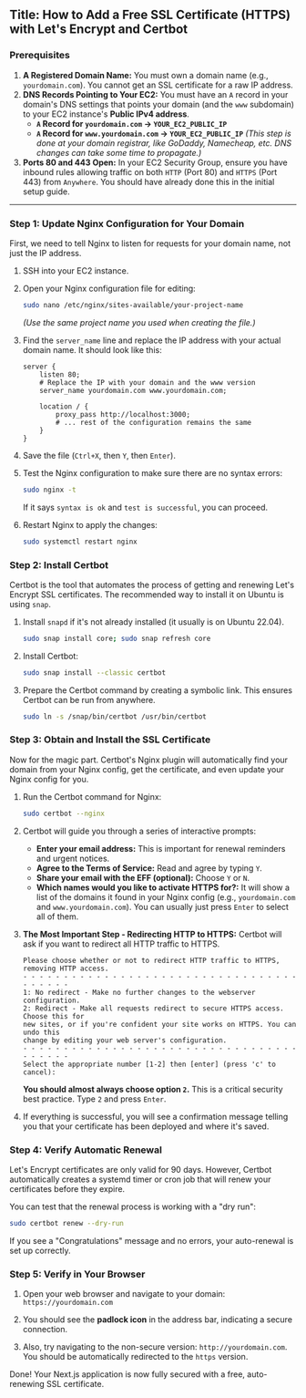 ## **Title: How to Add a Free SSL Certificate (HTTPS) with Let's Encrypt and Certbot**

### **Prerequisites**

1.  **A Registered Domain Name:** You must own a domain name (e.g., `yourdomain.com`). You cannot get an SSL certificate for a raw IP address.
2.  **DNS Records Pointing to Your EC2:** You must have an `A` record in your domain's DNS settings that points your domain (and the `www` subdomain) to your EC2 instance's **Public IPv4 address**.
    *   **`A` Record for `yourdomain.com` -> `YOUR_EC2_PUBLIC_IP`**
    *   **`A` Record for `www.yourdomain.com` -> `YOUR_EC2_PUBLIC_IP`**
    *(This step is done at your domain registrar, like GoDaddy, Namecheap, etc. DNS changes can take some time to propagate.)*
3.  **Ports 80 and 443 Open:** In your EC2 Security Group, ensure you have inbound rules allowing traffic on both `HTTP` (Port 80) and `HTTPS` (Port 443) from `Anywhere`. You should have already done this in the initial setup guide.

---

### **Step 1: Update Nginx Configuration for Your Domain**

First, we need to tell Nginx to listen for requests for your domain name, not just the IP address.

1.  SSH into your EC2 instance.

2.  Open your Nginx configuration file for editing:
    ```bash
    sudo nano /etc/nginx/sites-available/your-project-name
    ```
    *(Use the same project name you used when creating the file.)*

3.  Find the `server_name` line and replace the IP address with your actual domain name. It should look like this:
    ```nginx
    server {
        listen 80;
        # Replace the IP with your domain and the www version
        server_name yourdomain.com www.yourdomain.com;

        location / {
            proxy_pass http://localhost:3000;
            # ... rest of the configuration remains the same
        }
    }
    ```

4.  Save the file (`Ctrl+X`, then `Y`, then `Enter`).

5.  Test the Nginx configuration to make sure there are no syntax errors:
    ```bash
    sudo nginx -t
    ```
    If it says `syntax is ok` and `test is successful`, you can proceed.

6.  Restart Nginx to apply the changes:
    ```bash
    sudo systemctl restart nginx
    ```

### **Step 2: Install Certbot**

Certbot is the tool that automates the process of getting and renewing Let's Encrypt SSL certificates. The recommended way to install it on Ubuntu is using `snap`.

1.  Install `snapd` if it's not already installed (it usually is on Ubuntu 22.04).
    ```bash
    sudo snap install core; sudo snap refresh core
    ```

2.  Install Certbot:
    ```bash
    sudo snap install --classic certbot
    ```

3.  Prepare the Certbot command by creating a symbolic link. This ensures Certbot can be run from anywhere.
    ```bash
    sudo ln -s /snap/bin/certbot /usr/bin/certbot
    ```

### **Step 3: Obtain and Install the SSL Certificate**

Now for the magic part. Certbot's Nginx plugin will automatically find your domain from your Nginx config, get the certificate, and even update your Nginx config for you.

1.  Run the Certbot command for Nginx:
    ```bash
    sudo certbot --nginx
    ```

2.  Certbot will guide you through a series of interactive prompts:
    *   **Enter your email address:** This is important for renewal reminders and urgent notices.
    *   **Agree to the Terms of Service:** Read and agree by typing `Y`.
    *   **Share your email with the EFF (optional):** Choose `Y` or `N`.
    *   **Which names would you like to activate HTTPS for?:** It will show a list of the domains it found in your Nginx config (e.g., `yourdomain.com` and `www.yourdomain.com`). You can usually just press `Enter` to select all of them.

3.  **The Most Important Step - Redirecting HTTP to HTTPS:**
    Certbot will ask if you want to redirect all HTTP traffic to HTTPS.
    ```
    Please choose whether or not to redirect HTTP traffic to HTTPS, removing HTTP access.
    - - - - - - - - - - - - - - - - - - - - - - - - - - - - - - - - - - - - - - - -
    1: No redirect - Make no further changes to the webserver configuration.
    2: Redirect - Make all requests redirect to secure HTTPS access. Choose this for
    new sites, or if you're confident your site works on HTTPS. You can undo this
    change by editing your web server's configuration.
    - - - - - - - - - - - - - - - - - - - - - - - - - - - - - - - - - - - - - - - -
    Select the appropriate number [1-2] then [enter] (press 'c' to cancel):
    ```
    **You should almost always choose option `2`.** This is a critical security best practice. Type `2` and press `Enter`.

4.  If everything is successful, you will see a confirmation message telling you that your certificate has been deployed and where it's saved.

### **Step 4: Verify Automatic Renewal**

Let's Encrypt certificates are only valid for 90 days. However, Certbot automatically creates a systemd timer or cron job that will renew your certificates before they expire.

You can test that the renewal process is working with a "dry run":
```bash
sudo certbot renew --dry-run
```
If you see a "Congratulations" message and no errors, your auto-renewal is set up correctly.

### **Step 5: Verify in Your Browser**

1.  Open your web browser and navigate to your domain:
    `https://yourdomain.com`

2.  You should see the **padlock icon** in the address bar, indicating a secure connection.

3.  Also, try navigating to the non-secure version: `http://yourdomain.com`. You should be automatically redirected to the `https` version.

Done! Your Next.js application is now fully secured with a free, auto-renewing SSL certificate.
